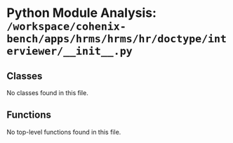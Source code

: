# Python Module Analysis: `/workspace/cohenix-bench/apps/hrms/hrms/hr/doctype/interviewer/__init__.py`

## Classes

No classes found in this file.


## Functions

No top-level functions found in this file.
